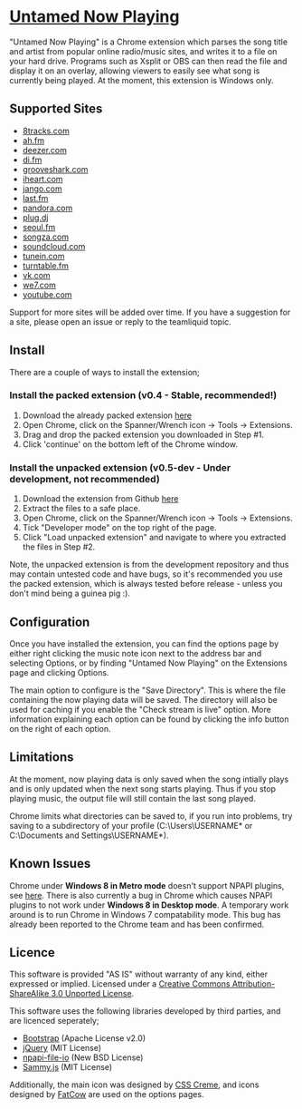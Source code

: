 [Untamed Now Playing](https://github.com/untamed0/Untamed-Now-Playing)
=================
"Untamed Now Playing" is a Chrome extension which parses the song title and artist from popular online radio/music sites, and writes it to a file on your hard drive. Programs such as Xsplit or OBS can then read the file and display it on an overlay, allowing viewers to easily see what song is currently being played. At the moment, this extension is Windows only.

Supported Sites
--------------------------------------
* [8tracks.com](http://8tracks.com)
* [ah.fm](http://ah.fm)
* [deezer.com](http://deezer.com)
* [di.fm](http://di.fm)
* [grooveshark.com](http://grooveshark.com)
* [iheart.com](http://iheart.com)
* [jango.com](http://jango.com)
* [last.fm](http://last.fm)
* [pandora.com](http://pandora.com)
* [plug.dj](http://plug.dj)
* [seoul.fm](http://seoul.fm)
* [songza.com](http://songza.com)
* [soundcloud.com](http://soundcloud.com)
* [tunein.com](http://tunein.com)
* [turntable.fm](http://turntable.fm)
* [vk.com](http://vk.com)
* [we7.com](http://we7.com)
* [youtube.com](http://youtube.com)

Support for more sites will be added over time. If you have a suggestion for a site, please open an issue or reply to the teamliquid topic.

Install
--------------------------------------
There are a couple of ways to install the extension;

### Install the packed extension (v0.4 - Stable, recommended!)
1. Download the already packed extension [here](http://ipaddr.me/unp/download.php)
2. Open Chrome, click on the Spanner/Wrench icon -> Tools -> Extensions.
3. Drag and drop the packed extension you downloaded in Step #1.
4. Click 'continue' on the bottom left of the Chrome window.

### Install the unpacked extension (v0.5-dev - Under development, not recommended)
1. Download the extension from Github [here](https://github.com/untamed0/Untamed-Now-Playing/zipball/master)
2. Extract the files to a safe place.
3. Open Chrome, click on the Spanner/Wrench icon -> Tools -> Extensions.
4. Tick "Developer mode" on the top right of the page.
5. Click "Load unpacked extension" and navigate to where you extracted the files in Step #2.

Note, the unpacked extension is from the development repository and thus may contain untested code and have bugs, so it's recommended you use the packed extension, which is always tested before release - unless you don't mind being a guinea pig :).

Configuration
--------------------------------------
Once you have installed the extension, you can find the options page by either right clicking the music note icon next to the address bar and selecting Options, or by finding "Untamed Now Playing" on the Extensions page and clicking Options.

The main option to configure is the "Save Directory". This is where the file containing the now playing data will be saved. The directory will also be used for caching if you enable the "Check stream is live" option. More information explaining each option can be found by clicking the info button on the right of each option.

Limitations
--------------------------------------
At the moment, now playing data is only saved when the song intially plays and is only updated when the next song starts playing. Thus if you stop playing music, the output file will still contain the last song played.

Chrome limits what directories can be saved to, if you run into problems, try saving to a subdirectory of your profile (C:\Users\USERNAME\* or C:\Documents and Settings\USERNAME\*).

Known Issues
--------------------------------------
Chrome under **Windows 8 in Metro mode** doesn't support NPAPI plugins, see [here](http://blog.chromium.org/2012/07/npapi-plug-ins-in-windows-8-metro-mode.html). There is also currently a bug in Chrome which causes NPAPI plugins to not work under **Windows 8 in Desktop mode**. A temporary work around is to run Chrome in Windows 7 compatability mode. This bug has already been reported to the Chrome team and has been confirmed.

Licence
--------------------------------------
This software is provided "AS IS" without warranty of any kind, either expressed or implied. Licensed under a [Creative Commons Attribution-ShareAlike 3.0 Unported License](http://creativecommons.org/licenses/by-sa/3.0/deed).

This software uses the following libraries developed by third parties, and are licenced seperately;
* [Bootstrap](http://twitter.github.com/bootstrap) (Apache License v2.0)
* [jQuery](http://jquery.com) (MIT License)
* [npapi-file-io](http://code.google.com/p/npapi-file-io) (New BSD License)
* [Sammy.js](http://sammyjs.org) (MIT License)

Additionally, the main icon was designed by [CSS Creme](http://csscreme.com/freeicons/), and icons designed by [FatCow](http://www.fatcow.com/free-icons) are used on the options pages.